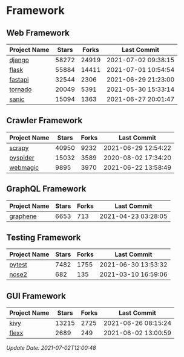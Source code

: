 # Framework

## Web Framework
| Project Name | Stars | Forks | Last Commit |
| ------------ | ----- | ----- | ----------- |
| [django](https://github.com/django/django) | 58272 | 24919 | 2021-07-02 09:38:15 |
| [flask](https://github.com/pallets/flask) | 55884 | 14411 | 2021-07-01 10:54:54 |
| [fastapi](https://github.com/tiangolo/fastapi) | 32544 | 2306 | 2021-06-29 21:23:00 |
| [tornado](https://github.com/tornadoweb/tornado) | 20049 | 5391 | 2021-05-30 15:33:14 |
| [sanic](https://github.com/sanic-org/sanic) | 15094 | 1363 | 2021-06-27 20:01:47 |

## Crawler Framework
| Project Name | Stars | Forks | Last Commit |
| ------------ | ----- | ----- | ----------- |
| [scrapy](https://github.com/scrapy/scrapy) | 40950 | 9232 | 2021-06-29 12:54:22 |
| [pyspider](https://github.com/binux/pyspider) | 15032 | 3589 | 2020-08-02 17:34:20 |
| [webmagic](https://github.com/code4craft/webmagic) | 9895 | 3970 | 2021-06-22 13:58:49 |

## GraphQL Framework
| Project Name | Stars | Forks | Last Commit |
| ------------ | ----- | ----- | ----------- |
| [graphene](https://github.com/graphql-python/graphene) | 6653 | 713 | 2021-04-23 03:28:05 |

## Testing Framework
| Project Name | Stars | Forks | Last Commit |
| ------------ | ----- | ----- | ----------- |
| [pytest](https://github.com/pytest-dev/pytest) | 7482 | 1755 | 2021-06-30 13:53:32 |
| [nose2](https://github.com/nose-devs/nose2) | 682 | 135 | 2021-03-10 16:59:06 |

## GUI Framework
| Project Name | Stars | Forks | Last Commit |
| ------------ | ----- | ----- | ----------- |
| [kivy](https://github.com/kivy/kivy) | 13215 | 2725 | 2021-06-26 08:15:24 |
| [flexx](https://github.com/flexxui/flexx) | 2689 | 249 | 2021-06-02 13:00:59 |

*Update Date: 2021-07-02T12:00:48*